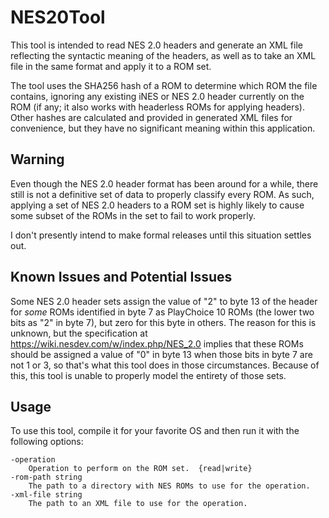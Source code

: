 NES20Tool
=========

This tool is intended to read NES 2.0 headers and generate an XML file reflecting the syntactic meaning of the headers, as well as to take an XML file in the same format and apply it to a ROM set.

The tool uses the SHA256 hash of a ROM to determine which ROM the file contains, ignoring any existing iNES or NES 2.0 header currently on the ROM (if any; it also works with headerless ROMs for applying headers).  Other hashes are calculated and provided in generated XML files for convenience, but they have no significant meaning within this application.

Warning
-------

Even though the NES 2.0 header format has been around for a while, there still is not a definitive set of data to properly classify every ROM.  As such, applying a set of NES 2.0 headers to a ROM set is highly likely to cause some subset of the ROMs in the set to fail to work properly.

I don't presently intend to make formal releases until this situation settles out.

Known Issues and Potential Issues
---------------------------------

Some NES 2.0 header sets assign the value of "2" to byte 13 of the header for _some_ ROMs identified in byte 7 as PlayChoice 10 ROMs (the lower two bits as "2" in byte 7), but zero for this byte in others.  The reason for this is unknown, but the specification at https://wiki.nesdev.com/w/index.php/NES_2.0 implies that these ROMs should be assigned a value of "0" in byte 13 when those bits in byte 7 are not 1 or 3, so that's what this tool does in those circumstances.  Because of this, this tool is unable to properly model the entirety of those sets.

Usage
-----

To use this tool, compile it for your favorite OS and then run it with the following options:

    -operation  
    	Operation to perform on the ROM set.  {read|write}  
    -rom-path string  
    	The path to a directory with NES ROMs to use for the operation.  
    -xml-file string  
    	The path to an XML file to use for the operation.
